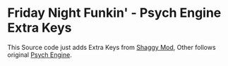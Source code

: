 # Friday Night Funkin' - Psych Engine Extra Keys
This Source code just adds Extra Keys from [Shaggy Mod](https://github.com/GithubSPerez/the-shaggy-mod), Other follows original [Psych Engine](https://github.com/ShadowMario/FNF-PsychEngine).
